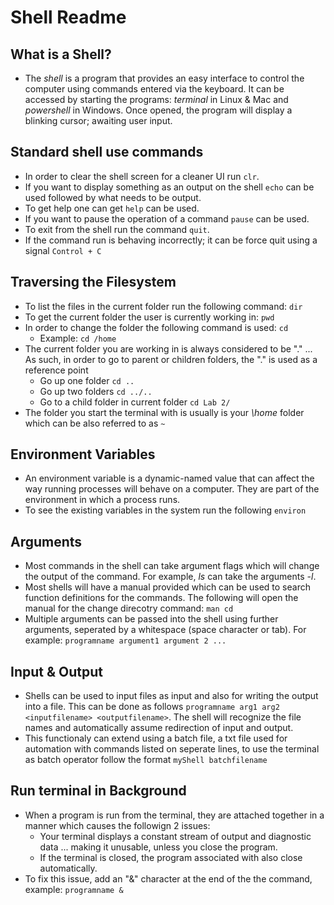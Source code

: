 # Shell Readme

## What is a Shell?
* The *shell* is a program that provides an easy interface to control the computer using commands entered via the keyboard. It can be accessed by starting the programs: *terminal* in Linux & Mac and *powershell* in Windows. Once opened, the program will display a blinking cursor; awaiting user input. 

## Standard shell use commands
* In order to clear the shell screen for a cleaner UI run `clr`.
* If you want to display something as an output on the shell `echo` can be used followed by what needs to be output.
* To get help one can get `help` can be used.
* If you want to pause the operation of a command `pause` can be used.
* To exit from the shell run the command `quit`.
* If the command run is behaving incorrectly; it can be force quit using a signal `Control + C`

## Traversing the Filesystem
* To list the files in the current folder run the following command:
    `dir`
* To get the current folder the user is currently working in:
    `pwd`
* In order to change the folder the following command is used:
    `cd`
    * Example: `cd /home`
* The current folder you are working in is always considered to be "." ... As such, in order to go to parent or children folders, the "." is used as a reference point
    * Go up one folder
        `cd ..`
    * Go up two folders
        `cd ../..`
    * Go to a child folder in current folder 
        `cd Lab 2/`
* The folder you start the terminal with is usually is your *\home* folder which can be also referred to as `~` 


## Environment Variables
*  An environment variable is a dynamic-named value that can affect the way running processes will behave on a computer. They are part of the environment in which a process runs. 
* To see the existing variables in the system run the following
`environ`

## Arguments
* Most commands in the shell can take argument flags which will change the output of the command. For example, *ls* can take the arguments *-l*.
* Most shells will have a manual provided which can be used to search function definitions for the commands. The following will open the manual for the change direcotry command:
    `man cd`
* Multiple arguments can be passed into the shell using further arguments, seperated by a whitespace (space character or tab). For example:
    `programname argument1 argument 2 ...`

## Input & Output
* Shells can be used to input files as input and also for writing the output into a file. This can be done as follows `programname arg1 arg2 <inputfilename> <outputfilename>`. The shell will recognize the file names and automatically assume redirection of input and output. 
* This functionaly can extend using a batch file, a txt file used for automation with commands listed on seperate lines, to use the terminal as batch operator follow the format `myShell batchfilename`

## Run terminal in Background
* When a program is run from the terminal, they are attached together in a manner which causes the followign 2 issues:
    * Your terminal displays a constant stream of output and diagnostic data ... making it unusable, unless you close the program. 
    * If the terminal is closed, the program associated with also close automatically. 
* To fix this issue, add an "&" character at the end of the the command, example: `programname &`

